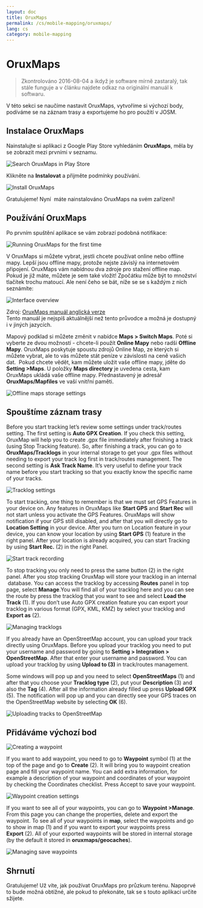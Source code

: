 ```yaml
---
layout: doc
title: OruxMaps
permalink: /cs/mobile-mapping/oruxmaps/
lang: cs
category: mobile-mapping
---
```


OruxMaps
===============

> Zkontrolováno 2016-08-04 a ikdyž je software mírně zastaralý, tak stále funguje a v článku najdete odkaz na originální manuál k softwaru. 

V této sekci se naučíme nastavit OruxMaps, vytvoříme si výchozí body, podíváme se na záznam trasy a exportujeme ho pro použití v JOSM.  

​Instalace OruxMaps
------------------

Nainstalujte si aplikaci z Google Play Store vyhledáním **OruxMaps**, měla by se zobrazit mezi prvními v seznamu.  

![Search OruxMaps in Play Store][]

Klikněte na **Instalovat** a přijměte podmínky používání.  

![Install OruxMaps][]

Gratulujeme! Nyní  máte nainstalováno OruxMaps na svém zařízení!  

Používání OruxMaps
--------------------

Po prvním spuštění aplikace se vám zobrazí podobná notifikace:  

![Running OruxMaps for the first time][]

V OruxMaps si můžete vybrat, jestli chcete používat online nebo offline mapy. Lepší jsou offline mapy, protože nejste závislý na internetovém připojení. OruxMaps vám nabídnou dva zdroje pro stažení offline map. Pokud je již máte, můžete je sem také vložit! Zpočátku může být to množství tlačítek trochu matoucí. Ale není čeho se bát, níže se se s každým z nich seznámíte:  

![Interface overview][]

Zdroj: [OruxMaps manuál anglická verze](http://www.google.com/url?q=http%3A%2F%2Fwww.oruxmaps.com%2Foruxmapsmanual_en.pdf&sa=D&sntz=1&usg=AFQjCNFY7Tk-Gzz9NFKy9WOsnfnn8x3Kwg)  
Tento manuál je nejspíš aktuálnější než tento průvodce a možná je dostupný i v jiných jazycích.  

Mapový podklad si můžete změnit v nabídce **Maps \> Switch Maps**. Poté si vyberte ze dvou možností - chcete-li použít **Online Mapy** nebo radši
**Offline Mapy**. OruxMaps poskytuje spoustu zdrojů Online Map, ze kterých si můžete vybrat, ale to vás můžete stát peníze v závislosti na ceně vašich dat.  Pokud chcete vědět, kam můžete uložit vaše offline mapy, jděte do **Setting \>Maps**. U položky **Maps directory** je uvedena cesta, kam OruxMaps ukládá vaše
offline mapy. Přednastavený je adresář **OruxMaps/Mapfiles** ve vaší vnitřní paměti.   

![Offline maps storage settings][]

Spouštíme záznam trasy
--------------

Before you start tracking let’s review some settings under track/routes setting. The first setting is **Auto GPX Creation**. If you check this setting, OruxMap will help you to create .gpx file immediately after finishing a track (using Stop Tracking feature). So, after finishing a track, you can go to **OruxMaps/Tracklogs** in your internal storage to get your .gpx files without needing to export your track log first in track/routes management. The second setting is **Ask Track Name**. It’s very useful to define your track name before you start tracking so that you exactly know the specific name of your tracks.  

![Tracklog settings][]

To start tracking, one thing to remember is that we must set GPS Features in your device on. Any features in OruxMaps like **Start GPS** and **Start Rec** will not start unless you activate the GPS Features. OruxMaps will show notification if your GPS still disabled, and after that you will directly go to **Location Setting** in your device. After you turn on Location feature in your device, you can know your location by using **Start GPS** (1) feature in the right panel. After your location is already acquired, you can start Tracking by using **Start Rec.** (2) in the right Panel.  

![Start track recording][]

To stop tracking you only need to press the same button (2) in the right panel. After you stop tracking OruxMap will store your tracklog in an internal  database. You can access the tracklog by accessing **Routes** panel in top page, select **Manage**.You will find all of your tracklog here and you can see the route by press the tracklog that you want to see and select **Load the Track** (1). If you don’t use Auto GPX creation feature you can export your tracklog in various format (GPX, KML, KMZ) by select your tracklog and **Export as** (2).  

![Managing tracklogs][]

If you already have an OpenStreetMap account, you can upload your track directly using OruxMaps. Before you upload your tracklog you need to put your username and password by going to **Setting \> Integration \> OpenStreetMap**. After that enter your username and password. You can upload your tracklog by using **Upload to (3)** in track/routes management.  

Some windows will pop up and you need to select **OpenStreetMaps** (1) and after that you choose your **Tracklog type** (2), put your **Description** (3) and also the **Tag** (4). After all the information already filled up press **Upload GPX** (5). The notification will pop up and you can directly see your GPS traces on the OpenStreetMap website by selecting **OK** (6).  

![Uploading tracks to OpenStreetMap][]

Přidáváme výchozí bod
---------------------

![Creating a waypoint][]

If you want to add waypoint, you need to go to **Waypoint** symbol (1) at the top of the page and go to **Create** (2). It will bring you to waypoint creation page and fill your waypoint name. You can add extra information, for example a description of your waypoint and coordinates of your waypoint by checking the Coordinates checklist. Press Accept to save your waypoint.  

![Waypoint creation settings][]

If you want to see all of your waypoints, you can go to **Waypoint \>Manage**. From this page you can change the properties, delete and export the waypoint. To see all of your waypoints in **map**, select the waypoints and go to show in map (1) and if you want to export your waypoints press **Export** (2). All of your exported waypoints will be stored in internal storage (by the default it stored in **oruxmaps/geocaches**).  

![Managing save waypoints][]

Shrnutí
-----------

Gratulujeme! Už víte, jak používat OruxMaps pro průzkum terénu. Napoprvé to bude možná obtížné, ale pokud to překonáte, tak se s touto aplikací určite sžijete.  

[Search OruxMaps in Play Store]: /images/mobile-mapping/oruxmaps_image00.png
[Install OruxMaps]: /images/mobile-mapping/oruxmaps_image03.png
[Running OruxMaps for the first time]: /images/mobile-mapping/oruxmaps_image01.png
[Interface overview]: /images/mobile-mapping/oruxmaps_image09.png
[Offline maps storage settings]: /images/mobile-mapping/oruxmaps_image06.png
[Tracklog settings]: /images/mobile-mapping/oruxmaps_image11.png
[Start track recording]: /images/mobile-mapping/oruxmaps_image02.png
[Managing tracklogs]: /images/mobile-mapping/oruxmaps_image10.png
[Uploading tracks to OpenStreetMap]: /images/mobile-mapping/oruxmaps_image05.png
[Creating a waypoint]: /images/mobile-mapping/oruxmaps_image07.png
[Waypoint creation settings]: /images/mobile-mapping/oruxmaps_image08.png
[Managing save waypoints]: /images/mobile-mapping/oruxmaps_image04.png